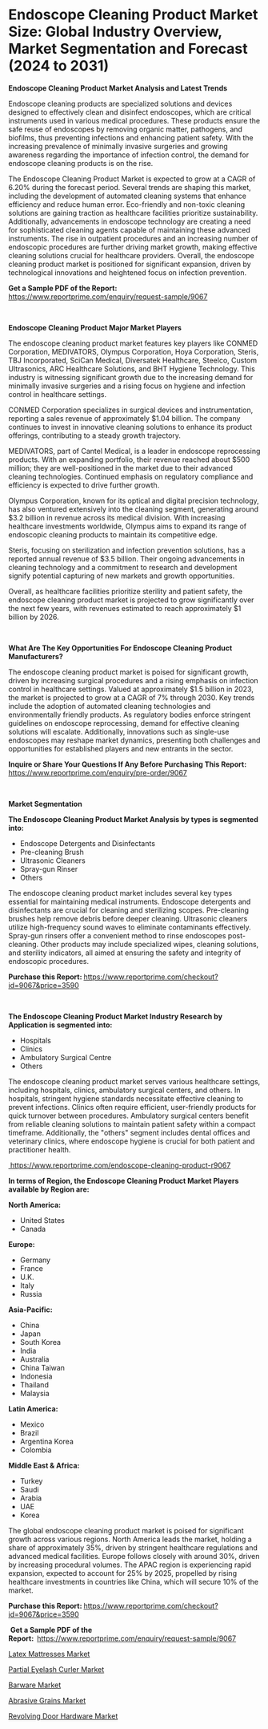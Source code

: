 <p><h1>Endoscope Cleaning Product Market Size: Global Industry Overview, Market Segmentation and Forecast (2024 to 2031)</h1></p><p><strong>Endoscope Cleaning Product Market Analysis and Latest Trends</strong></p>
<p><p>Endoscope cleaning products are specialized solutions and devices designed to effectively clean and disinfect endoscopes, which are critical instruments used in various medical procedures. These products ensure the safe reuse of endoscopes by removing organic matter, pathogens, and biofilms, thus preventing infections and enhancing patient safety. With the increasing prevalence of minimally invasive surgeries and growing awareness regarding the importance of infection control, the demand for endoscope cleaning products is on the rise.</p><p>The Endoscope Cleaning Product Market is expected to grow at a CAGR of 6.20% during the forecast period. Several trends are shaping this market, including the development of automated cleaning systems that enhance efficiency and reduce human error. Eco-friendly and non-toxic cleaning solutions are gaining traction as healthcare facilities prioritize sustainability. Additionally, advancements in endoscope technology are creating a need for sophisticated cleaning agents capable of maintaining these advanced instruments. The rise in outpatient procedures and an increasing number of endoscopic procedures are further driving market growth, making effective cleaning solutions crucial for healthcare providers. Overall, the endoscope cleaning product market is positioned for significant expansion, driven by technological innovations and heightened focus on infection prevention.</p></p>
<p><strong>Get a Sample PDF of the Report:&nbsp;</strong> <a href="https://www.reportprime.com/enquiry/request-sample/9067?utm_campaign=121&utm_medium=2&utm_source=Github&utm_content=ia&utm_term=16112024&utm_id=endoscope-cleaning-product">https://www.reportprime.com/enquiry/request-sample/9067</a></p>
<p>&nbsp;</p>
<p><strong>Endoscope Cleaning Product Major Market Players</strong></p>
<p><p>The endoscope cleaning product market features key players like CONMED Corporation, MEDIVATORS, Olympus Corporation, Hoya Corporation, Steris, TBJ Incorporated, SciCan Medical, Diversatek Healthcare, Steelco, Custom Ultrasonics, ARC Healthcare Solutions, and BHT Hygiene Technology. This industry is witnessing significant growth due to the increasing demand for minimally invasive surgeries and a rising focus on hygiene and infection control in healthcare settings.</p><p>CONMED Corporation specializes in surgical devices and instrumentation, reporting a sales revenue of approximately $1.04 billion. The company continues to invest in innovative cleaning solutions to enhance its product offerings, contributing to a steady growth trajectory.</p><p>MEDIVATORS, part of Cantel Medical, is a leader in endoscope reprocessing products. With an expanding portfolio, their revenue reached about $500 million; they are well-positioned in the market due to their advanced cleaning technologies. Continued emphasis on regulatory compliance and efficiency is expected to drive further growth.</p><p>Olympus Corporation, known for its optical and digital precision technology, has also ventured extensively into the cleaning segment, generating around $3.2 billion in revenue across its medical division. With increasing healthcare investments worldwide, Olympus aims to expand its range of endoscopic cleaning products to maintain its competitive edge.</p><p>Steris, focusing on sterilization and infection prevention solutions, has a reported annual revenue of $3.5 billion. Their ongoing advancements in cleaning technology and a commitment to research and development signify potential capturing of new markets and growth opportunities.</p><p>Overall, as healthcare facilities prioritize sterility and patient safety, the endoscope cleaning product market is projected to grow significantly over the next few years, with revenues estimated to reach approximately $1 billion by 2026.</p></p>
<p>&nbsp;</p>
<p><strong>What Are The Key Opportunities For Endoscope Cleaning Product Manufacturers?</strong></p>
<p><p>The endoscope cleaning product market is poised for significant growth, driven by increasing surgical procedures and a rising emphasis on infection control in healthcare settings. Valued at approximately $1.5 billion in 2023, the market is projected to grow at a CAGR of 7% through 2030. Key trends include the adoption of automated cleaning technologies and environmentally friendly products. As regulatory bodies enforce stringent guidelines on endoscope reprocessing, demand for effective cleaning solutions will escalate. Additionally, innovations such as single-use endoscopes may reshape market dynamics, presenting both challenges and opportunities for established players and new entrants in the sector.</p></p>
<p><strong>Inquire or Share Your Questions If Any Before Purchasing This Report:</strong> <a href="https://www.reportprime.com/enquiry/pre-order/9067?utm_campaign=121&utm_medium=2&utm_source=Github&utm_content=ia&utm_term=16112024&utm_id=endoscope-cleaning-product">https://www.reportprime.com/enquiry/pre-order/9067</a></p>
<p>&nbsp;</p>
<p><strong>Market Segmentation</strong></p>
<p><strong>The Endoscope Cleaning Product Market Analysis by types is segmented into:</strong></p>
<p><ul><li>Endoscope Detergents and Disinfectants</li><li>Pre-cleaning Brush</li><li>Ultrasonic Cleaners</li><li>Spray-gun Rinser</li><li>Others</li></ul></p>
<p><p>The endoscope cleaning product market includes several key types essential for maintaining medical instruments. Endoscope detergents and disinfectants are crucial for cleaning and sterilizing scopes. Pre-cleaning brushes help remove debris before deeper cleaning. Ultrasonic cleaners utilize high-frequency sound waves to eliminate contaminants effectively. Spray-gun rinsers offer a convenient method to rinse endoscopes post-cleaning. Other products may include specialized wipes, cleaning solutions, and sterility indicators, all aimed at ensuring the safety and integrity of endoscopic procedures.</p></p>
<p><strong>Purchase this Report:&nbsp;</strong><a href="https://www.reportprime.com/checkout?id=9067&price=3590&utm_campaign=121&utm_medium=2&utm_source=Github&utm_content=ia&utm_term=16112024&utm_id=endoscope-cleaning-product">https://www.reportprime.com/checkout?id=9067&price=3590</a></p>
<p>&nbsp;</p>
<p><strong>The Endoscope Cleaning Product Market Industry Research by Application is segmented into:</strong></p>
<p><ul><li>Hospitals</li><li>Clinics</li><li>Ambulatory Surgical Centre</li><li>Others</li></ul></p>
<p><p>The endoscope cleaning product market serves various healthcare settings, including hospitals, clinics, ambulatory surgical centers, and others. In hospitals, stringent hygiene standards necessitate effective cleaning to prevent infections. Clinics often require efficient, user-friendly products for quick turnover between procedures. Ambulatory surgical centers benefit from reliable cleaning solutions to maintain patient safety within a compact timeframe. Additionally, the "others" segment includes dental offices and veterinary clinics, where endoscope hygiene is crucial for both patient and practitioner health.</p></p>
<p><a href="https://www.reportprime.com/endoscope-cleaning-product-r9067?utm_campaign=121&utm_medium=2&utm_source=Github&utm_content=ia&utm_term=16112024&utm_id=endoscope-cleaning-product">&nbsp;https://www.reportprime.com/endoscope-cleaning-product-r9067</a></p>
<p><strong>In terms of Region, the Endoscope Cleaning Product Market Players available by Region are:</strong></p>
<p>
    <p> <strong> North America: </strong>
        <ul>
            <li>United States</li>
            <li>Canada</li>
        </ul>
        </p> 
    <p> <strong> Europe: </strong>
        <ul>
            <li>Germany</li>
            <li>France</li>
            <li>U.K.</li>
            <li>Italy</li>
            <li>Russia</li>
        </ul>
        </p> 
    <p> <strong> Asia-Pacific: </strong>
        <ul>
            <li>China</li>
            <li>Japan</li>
            <li>South Korea</li>
            <li>India</li>
            <li>Australia</li>
            <li>China Taiwan</li>
            <li>Indonesia</li>
            <li>Thailand</li>
            <li>Malaysia</li>
        </ul>
        </p> 
    <p> <strong> Latin America: </strong>
        <ul>
            <li>Mexico</li>
            <li>Brazil</li>
            <li>Argentina Korea</li>
            <li>Colombia</li>
        </ul>
        </p> 
    <p> <strong> Middle East & Africa: </strong>
        <ul>
            <li>Turkey</li>
            <li>Saudi</li>
            <li>Arabia</li>
            <li>UAE</li>
            <li>Korea</li>
        </ul>
    </p>
    </p>
<p><p>The global endoscope cleaning product market is poised for significant growth across various regions. North America leads the market, holding a share of approximately 35%, driven by stringent healthcare regulations and advanced medical facilities. Europe follows closely with around 30%, driven by increasing procedural volumes. The APAC region is experiencing rapid expansion, expected to account for 25% by 2025, propelled by rising healthcare investments in countries like China, which will secure 10% of the market.</p></p>
<p><strong>Purchase this Report: </strong><a href="https://www.reportprime.com/checkout?id=9067&price=3590&utm_campaign=121&utm_medium=2&utm_source=Github&utm_content=ia&utm_term=16112024&utm_id=endoscope-cleaning-product">https://www.reportprime.com/checkout?id=9067&price=3590</a></p>
<p>&nbsp;<strong>Get a Sample PDF of the Report:&nbsp;&nbsp;</strong><a href="https://www.reportprime.com/enquiry/request-sample/9067?utm_campaign=121&utm_medium=2&utm_source=Github&utm_content=ia&utm_term=16112024&utm_id=endoscope-cleaning-product">https://www.reportprime.com/enquiry/request-sample/9067</a></p>
<p><strong></strong></p>
<p><p><a href="https://www.linkedin.com/pulse/latex-mattresses-market-report-product-type-end-use-application-mon2c?utm_campaign=121&utm_medium=2&utm_source=Github&utm_content=ia&utm_term=16112024&utm_id=endoscope-cleaning-product">Latex Mattresses Market</a></p><p><a href="https://issuu.com/reportprime-2/docs/partial-eyelash-curler-market-size-_b6509dc9f94b18?utm_campaign=121&utm_medium=2&utm_source=Github&utm_content=ia&utm_term=16112024&utm_id=endoscope-cleaning-product">Partial Eyelash Curler Market</a></p><p><a href="https://www.linkedin.com/pulse/global-barware-market-analysis-trends-forecasts-growth-opportunities-kbwdc?utm_campaign=121&utm_medium=2&utm_source=Github&utm_content=ia&utm_term=16112024&utm_id=endoscope-cleaning-product">Barware Market</a></p><p><a href="https://www.linkedin.com/pulse/abrasive-grains-market-report-product-type-end-use-application-lpkxc?utm_campaign=121&utm_medium=2&utm_source=Github&utm_content=ia&utm_term=16112024&utm_id=endoscope-cleaning-product">Abrasive Grains Market</a></p><p><a href="https://issuu.com/reportprime-2/docs/revolving-door-hardware-market-size_2cce6bc7e85327?utm_campaign=121&utm_medium=2&utm_source=Github&utm_content=ia&utm_term=16112024&utm_id=endoscope-cleaning-product">Revolving Door Hardware Market</a></p></p>
